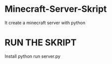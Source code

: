 # Minecraft-Server-Skript
It create a minecraft server with python
# RUN THE SKRIPT
Install python
run server.py

